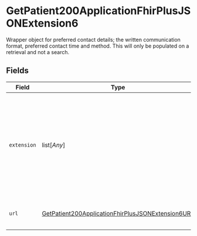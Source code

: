 # GetPatient200ApplicationFhirPlusJSONExtension6

Wrapper object for preferred contact details; the written communication format, preferred contact time and method. This will only be populated on a retrieval and not a search.


## Fields

| Field                                                                                                                                                      | Type                                                                                                                                                       | Required                                                                                                                                                   | Description                                                                                                                                                |
| ---------------------------------------------------------------------------------------------------------------------------------------------------------- | ---------------------------------------------------------------------------------------------------------------------------------------------------------- | ---------------------------------------------------------------------------------------------------------------------------------------------------------- | ---------------------------------------------------------------------------------------------------------------------------------------------------------- |
| `extension`                                                                                                                                                | list[*Any*]                                                                                                                                                | :heavy_check_mark:                                                                                                                                         | Wrapper array containing zero or one preferred contact method, zero or one preferred written communication format; and zero or one preferred contact time. |
| `url`                                                                                                                                                      | [GetPatient200ApplicationFhirPlusJSONExtension6URL](../../models/operations/getpatient200applicationfhirplusjsonextension6url.md)                          | :heavy_check_mark:                                                                                                                                         | Definition of the contact preference extension.                                                                                                            |